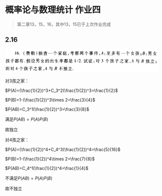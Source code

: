 # 概率论与数理统计 作业四

> 第二章13，15，16，其中13，15已于上次作业完成

## 2.16

![image-20241011140246401](./image-20241011140246401.png)

对3孩之家：

$P(A)=(\frac{1}{2})^3+C_3^2(\frac{1}{2})^3=\frac{1}{2}$

$P(B)=1-(\frac{1}{2})^3\times 2=\frac{3}{4}$

$P(AB)=C_3^1(\frac{1}{2})^3=\frac{3}{8}$

满足$P(AB)=P(A)P(B)$

故独立

对4孩之家：

$P(A)=(\frac{1}{2})^4+C_4^3(\frac{1}{2})^4=\frac{5}{16}$

$P(B)=1-(\frac{1}{2})^4\times 2=\frac{7}{8}$

$P(AB)=C_4^1(\frac{1}{2})^4=\frac{1}{4}$

不满足$P(AB)=P(A)P(B)$

故不独立